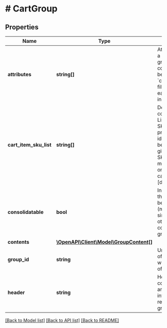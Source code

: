 # # CartGroup

## Properties

Name | Type | Description | Notes
------------ | ------------- | ------------- | -------------
**attributes** | **string[]** | Attributes list of a single delivery group. Used to control the behaviour of the &#x60;cart_attributes()&#x60; filter rule for each group individually. | [optional]
**cart_item_sku_list** | **string[]** | Deprecated: use contents instead. List of cart item SKUs (unique product identifiers) that belong to the given group. SKUs in the list must match the ones provided on cart items [deprecated]. | [optional]
**consolidatable** | **bool** | Indicates, that the group could be consolidated (merged into single group with other consolidatable groups). | [optional]
**contents** | [**\OpenAPI\Client\Model\GroupContent[]**](GroupContent.md) |  |
**group_id** | **string** | Unique identifier of group passed when doing split of shipments. |
**header** | **string** | Header text containing arbitrary information related to the group. | [optional]

[[Back to Model list]](../../README.md#models) [[Back to API list]](../../README.md#endpoints) [[Back to README]](../../README.md)
